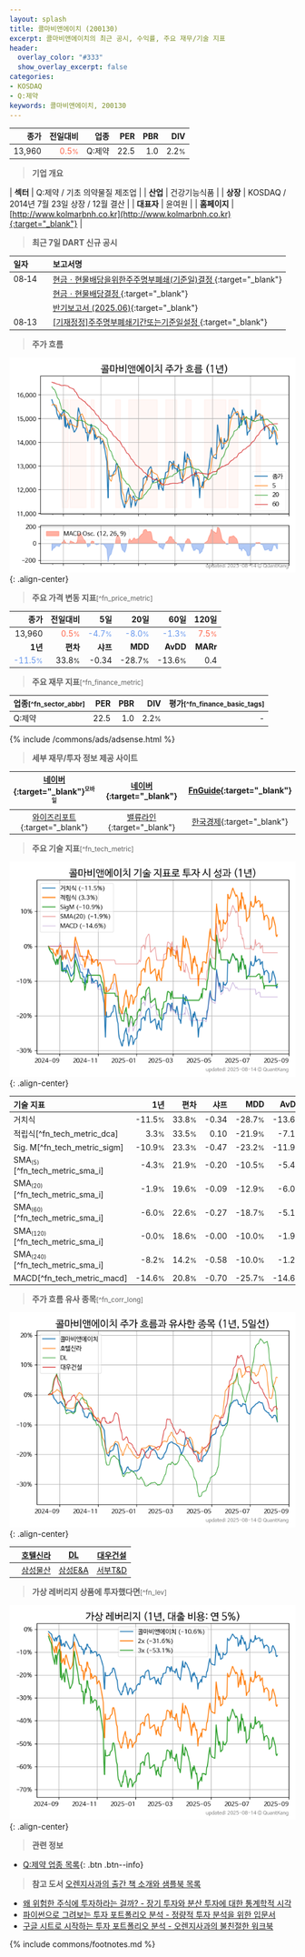 ```yaml
---
layout: splash
title: 콜마비앤에이치 (200130)
excerpt: 콜마비앤에이치의 최근 공시, 수익률, 주요 재무/기술 지표
header:
  overlay_color: "#333"
  show_overlay_excerpt: false
categories:
- KOSDAQ
- Q:제약
keywords: 콜마비앤에이치, 200130
---
```


| **종가** | **전일대비** | **업종** | **PER** | **PBR** | **DIV** |
| -------: | -----------: | -------: | ------: | ------: | ------: |
| 13,960 | <span style="color: tomato">0.5<small>%</small></span> | Q:제약 | 22.5 | 1.0 | 2.2<small>%</small> |

<!-- more -->


> **기업 개요**<a id="company"></a>

| <span style="white-space:nowrap;">**섹터**</span> | Q:제약 / 기초 의약물질 제조업 |
| <span style="white-space:nowrap;">**산업**</span> | 건강기능식품 |
| <span style="white-space:nowrap;">**상장**</span> | KOSDAQ / 2014년 7월 23일 상장 / 12월 결산 |
| <span style="white-space:nowrap;">**대표자**</span> | 윤여원 |
| <span style="white-space:nowrap;">**홈페이지**</span> | [http://www.kolmarbnh.co.kr](http://www.kolmarbnh.co.kr){:target="_blank"} |


> **최근 7일 DART 신규 공시**<a id="dart"></a>

| **일자** |      | **보고서명** |
| :------- | :--- | :----------- |
| 08&#x2011;14 | | [현금ㆍ현물배당을위한주주명부폐쇄(기준일)결정              ](https://dart.fss.or.kr/dsaf001/main.do?rcpNo=20250814903408){:target="_blank"} |
|  | | [현금ㆍ현물배당결정              ](https://dart.fss.or.kr/dsaf001/main.do?rcpNo=20250814903566){:target="_blank"} |
|  | | [반기보고서 (2025.06)](https://dart.fss.or.kr/dsaf001/main.do?rcpNo=20250814004183){:target="_blank"} |
| 08&#x2011;13 | | [[기재정정]주주명부폐쇄기간또는기준일설정              ](https://dart.fss.or.kr/dsaf001/main.do?rcpNo=20250813900750){:target="_blank"} |


> **주가 흐름**<a id="price"></a>

![200130](/stock/images/200130.png){: .align-center}


> **주요 가격 변동 지표**<small>[^fn_price_metric]</small>

| **종가** | **전일대비** | **5일** | **20일** | **60일** | **120일** |
| -------: | -----------: | ------: | -------: | -------: | --------: |
| 13,960 | <span style="color: tomato">0.5<small>%</small></span> | <span style="color: cornflowerblue">-4.7<small>%</small></span> | <span style="color: cornflowerblue">-8.0<small>%</small></span> | <span style="color: cornflowerblue">-1.3<small>%</small></span> | <span style="color: tomato">7.5<small>%</small></span> |
| **1년** | **편차** | **샤프** | **MDD** | **AvDD** | **MARr** |
| <span style="color: cornflowerblue">-11.5<small>%</small></span> | 33.8<small>%</small> | -0.34 | -28.7<small>%</small> | -13.6<small>%</small> | 0.4 |


> **주요 재무 지표**<small>[^fn_finance_metric]</small>

| **업종**<small>[^fn_sector_abbr]</small> | **PER** | **PBR** | **DIV** | **평가**<small>[^fn_finance_basic_tags]</small> |
| :--------------------------------------- | ------: | ------: | ------: | ----------------------------------------------: |
| Q:제약 | 22.5 | 1.0 | 2.2<small>%</small> | - |



{% include /commons/ads/adsense.html %}

> **세부 재무/투자 정보 제공 사이트**

| [네이버](https://m.stock.naver.com/domestic/stock/200130/finance/summary){:target="_blank"}<sup><small>모바일</small></sup> | [네이버](https://finance.naver.com/item/coinfo.naver?code=200130){:target="_blank"} | [FnGuide](https://comp.fnguide.com/SVO2/ASP/SVD_Invest.asp?gicode=A200130&MenuYn=Y){:target="_blank"} |
| :---: | :---: | :---: |
| [와이즈리포트](https://comp.wisereport.co.kr/company/c1040001.aspx?cmp_cd=200130){:target="_blank"} | [밸류라인](https://www.valueline.co.kr/finance/summary/200130){:target="_blank"} | [한국경제](https://markets.hankyung.com/stock/200130/financial-summary){:target="_blank"} |


> **주요 기술 지표**<small>[^fn_tech_metric]</small>


![200130](/stock/images/200130_tech.png){: .align-center}

| **기술 지표** | **1년** | **편차** | **샤프** | **MDD** | **AvDD** |
| :------------ | ------: | -----------: | -------: | ------: | -------: |
| 거치식 | -11.5<small>%</small> | 33.8<small>%</small> | -0.34 | -28.7<small>%</small> | -13.6<small>%</small> |
| 적립식[^fn_tech_metric_dca] | 3.3<small>%</small> | 33.5<small>%</small> | 0.10 | -21.9<small>%</small> | -7.1<small>%</small> |
| Sig. M[^fn_tech_metric_sigm] | -10.9<small>%</small> | 23.3<small>%</small> | -0.47 | -23.2<small>%</small> | -11.9<small>%</small> |
| SMA<small><sub>(5)</sub></small>[^fn_tech_metric_sma_i] | -4.3<small>%</small> | 21.9<small>%</small> | -0.20 | -10.5<small>%</small> | -5.4<small>%</small> |
| SMA<small><sub>(20)</sub></small>[^fn_tech_metric_sma_i] | -1.9<small>%</small> | 19.6<small>%</small> | -0.09 | -12.9<small>%</small> | -6.0<small>%</small> |
| SMA<small><sub>(60)</sub></small>[^fn_tech_metric_sma_i] | -6.0<small>%</small> | 22.6<small>%</small> | -0.27 | -18.7<small>%</small> | -5.1<small>%</small> |
| SMA<small><sub>(120)</sub></small>[^fn_tech_metric_sma_i] | -0.0<small>%</small> | 18.6<small>%</small> | -0.00 | -10.0<small>%</small> | -1.9<small>%</small> |
| SMA<small><sub>(240)</sub></small>[^fn_tech_metric_sma_i] | -8.2<small>%</small> | 14.2<small>%</small> | -0.58 | -10.0<small>%</small> | -1.2<small>%</small> |
| MACD[^fn_tech_metric_macd] | -14.6<small>%</small> | 20.8<small>%</small> | -0.70 | -25.7<small>%</small> | -14.6<small>%</small> |


> **주가 흐름 유사 종목**<a id="corr"></a><small>[^fn_corr_long]</small>

![200130](/stock/images/200130_corr.png){: .align-center}

|       | [호텔신라](/008770/) | [DL](/000210/) | [대우건설](/047040/) |
| :---: | :------------------------------------: | :------------------------------------: | :------------------------------------: |
|       | [삼성물산](/028260/) | [삼성E&A](/028050/) | [서부T&D](/006730/) |


> **가상 레버리지 상품에 투자했다면**<a id="2x"></a><small>[^fn_lev]</small>

![200130](/stock/images/200130_2x.png){: .align-center}


> **관련 정보**

- [Q:제약 업종 목록](/stats/sector/kosdaq_업종_제약_종목/){: .btn .btn--info}

> **참고 도서** [오렌지사과의 출간 책 소개와 샘플북 목록](https://kongdori.tistory.com/691)

- [왜 위험한 주식에 투자하라는 걸까? - 장기 투자와 분산 투자에 대한 통계학적 시각](https://kongdori.tistory.com/421)
- [파이썬으로 그려보는 투자 포트폴리오 분석  - 정량적 투자 분석을 위한 입문서](https://kongdori.tistory.com/643)
- [구글 시트로 시작하는 투자 포트폴리오 분석 - 오렌지사과의 불친절한 워크북](https://kongdori.tistory.com/449)


{% include commons/footnotes.md %}